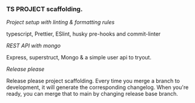 ### TS PROJECT scaffolding.

*Project setup with linting & formatting rules*

typescript, Prettier, ESlint, husky pre-hooks and commit-linter

*REST API with mongo*

Express, superstruct, Mongo & a simple user api to tryout.

*Release please*

Release please project scaffolding. Every time you merge a branch to development, it will generate the corresponding changelog. When you're ready, you can merge that to main by changing release base branch.
